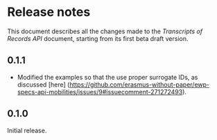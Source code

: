 Release notes
=============

This document describes all the changes made to the *Transcripts of Records
API* document, starting from its first beta draft version.


0.1.1
-----

* Modified the examples so that the use proper surrogate IDs, as discussed
  [here]
  (https://github.com/erasmus-without-paper/ewp-specs-api-mobilities/issues/9#issuecomment-271272493).


0.1.0
-----

Initial release.
